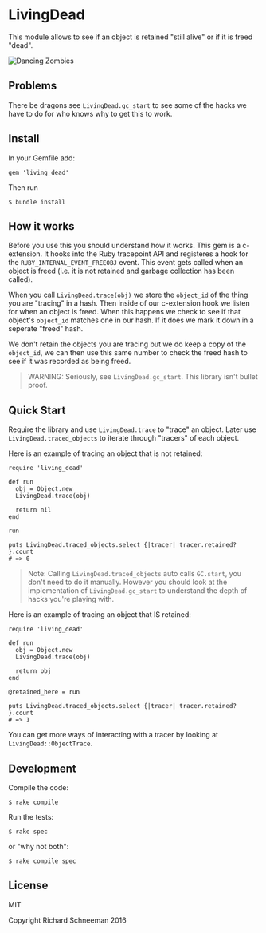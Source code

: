 # LivingDead

This module allows to see if an object is retained "still alive" or if it is freed "dead".

![Dancing Zombies](https://www.dropbox.com/s/lshgqzek77107mh/zombies.gif?dl=1)

## Problems

There be dragons see `LivingDead.gc_start` to see some of the hacks we have to do for who knows why to get this to work.

## Install

In your Gemfile add:

```
gem 'living_dead'
```

Then run

```
$ bundle install
```

## How it works

Before you use this you should understand how it works. This gem is a c-extension. It hooks into the Ruby tracepoint API and registeres a hook for the `RUBY_INTERNAL_EVENT_FREEOBJ` event. This
event gets called when an object is freed (i.e. it is not retained and garbage collection has been called).

When you call `LivingDead.trace(obj)` we store the `object_id` of the thing you are "tracing" in a hash. Then inside of our c-extension hook we listen for when an object is freed. When this happens we check to see if that object's `object_id` matches one in our hash. If it does we mark it down in a seperate "freed" hash.

We don't retain the objects you are tracing but we do keep a copy of the `object_id`, we can then use this same number to check the freed hash to see if it was recorded as being freed.

> WARNING: Seriously, see `LivingDead.gc_start`. This library isn't bullet proof.

## Quick Start

Require the library and use `LivingDead.trace` to "trace" an object. Later use `LivingDead.traced_objects` to iterate through "tracers" of each object.

Here is an example of tracing an object that is not retained:

```
require 'living_dead'

def run
  obj = Object.new
  LivingDead.trace(obj)

  return nil
end

run

puts LivingDead.traced_objects.select {|tracer| tracer.retained? }.count
# => 0
```

> Note: Calling `LivingDead.traced_objects` auto calls `GC.start`, you don't need to do it manually. However you should look at the implementation of `LivingDead.gc_start` to understand the depth of hacks you're playing with.

Here is an example of tracing an object that IS retained:

```
require 'living_dead'

def run
  obj = Object.new
  LivingDead.trace(obj)

  return obj
end

@retained_here = run

puts LivingDead.traced_objects.select {|tracer| tracer.retained? }.count
# => 1
```

You can get more ways of interacting with a tracer by looking at `LivingDead::ObjectTrace`.

## Development

Compile the code:

```
$ rake compile
```

Run the tests:

```
$ rake spec
```

or "why not both":

```
$ rake compile spec
```

## License

MIT

Copyright Richard Schneeman 2016


